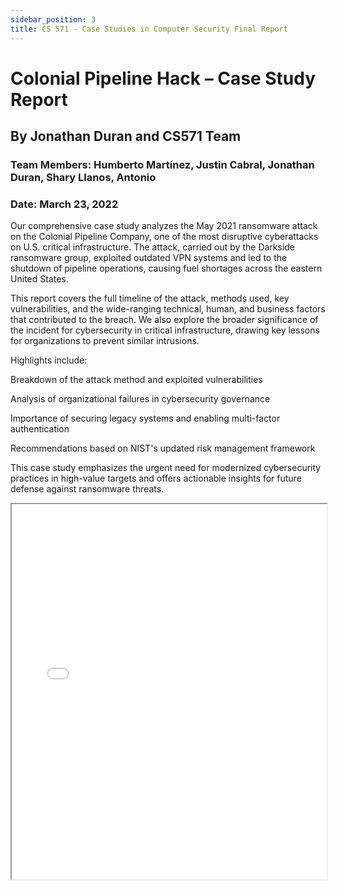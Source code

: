 ```yaml
---
sidebar_position: 3
title: CS 571 - Case Studies in Computer Security Final Report
---
```


# Colonial Pipeline Hack – Case Study Report

## By Jonathan Duran and CS571 Team

### Team Members: Humberto Martínez, Justin Cabral, Jonathan Duran, Shary Llanos, Antonio

### Date: March 23, 2022

Our comprehensive case study analyzes the May 2021 ransomware attack on the Colonial Pipeline Company, one of the most disruptive cyberattacks on U.S. critical infrastructure. The attack, carried out by the Darkside ransomware group, exploited outdated VPN systems and led to the shutdown of pipeline operations, causing fuel shortages across the eastern United States.

This report covers the full timeline of the attack, methods used, key vulnerabilities, and the wide-ranging technical, human, and business factors that contributed to the breach. We also explore the broader significance of the incident for cybersecurity in critical infrastructure, drawing key lessons for organizations to prevent similar intrusions.

Highlights include:

Breakdown of the attack method and exploited vulnerabilities

Analysis of organizational failures in cybersecurity governance

Importance of securing legacy systems and enabling multi-factor authentication

Recommendations based on NIST's updated risk management framework

This case study emphasizes the urgent need for modernized cybersecurity practices in high-value targets and offers actionable insights for future defense against ransomware threats.

<iframe src="/pdf/CS571Final.pdf" width="100%" height="600px"></iframe>
